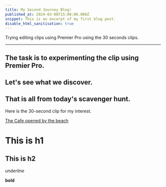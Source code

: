 ```yaml
---
title: My Second Journey Blog!
published_at: 2024-03-08T15:00:00.000Z
snippet: This is an excerpt of my first blog post.
disable_html_sanitisation: true
---
```


Trying editing clips using Premier Pro using the 30 seconds clips.

---

## The task is to experimenting the clip using Premier Pro.



## Let's see what we discover.



## That is all from today's scavenger hunt.

Here is the 30-second clip for my interest.

[The Cafe opened by the beach]()

# This is h1

## This is h2

_underline_

**bold**
